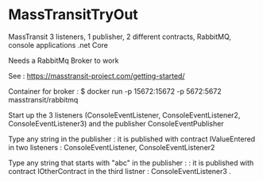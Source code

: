 # MassTransitTryOut
MassTransit 3 listeners, 1 publisher, 2 different contracts, RabbitMQ, console applications .net Core

Needs a RabbitMq Broker to work

See : https://masstransit-project.com/getting-started/

Container for broker : $ docker run -p 15672:15672 -p 5672:5672 masstransit/rabbitmq

Start up the 3 listeners (ConsoleEventListener, ConsoleEventListener2, ConsoleEventListener3) and the publisher ConsoleEventPublisher

Type any string in the publisher : it is published with contract IValueEntered in two listeners : ConsoleEventListener, ConsoleEventListener2

Type any string that starts with "abc" in the publisher : : it is published with contract IOtherContract in the third listner : ConsoleEventListener3 .
